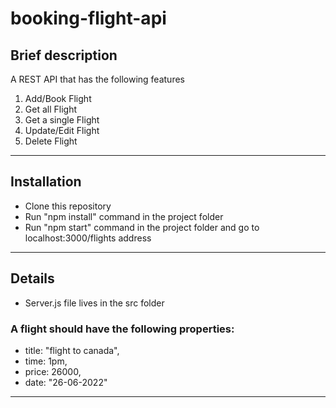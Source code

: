 # booking-flight-api

## Brief description

A REST API that has the following features

1. Add/Book Flight
2. Get all Flight
3. Get a single Flight
4. Update/Edit Flight
5. Delete Flight

------------

## Installation

- Clone this repository
- Run "npm install" command in the project folder
- Run "npm start" command in the project folder and go to localhost:3000/flights address

------------

## Details

- Server.js file lives in the src folder

### A flight should have the following properties:
  
- title: "flight to canada",
- time: 1pm,
- price: 26000,
- date: "26-06-2022"

------------
